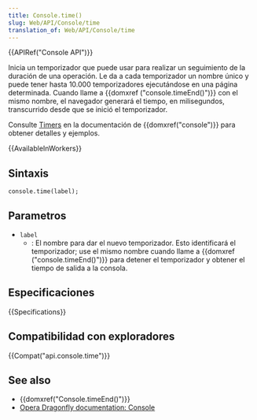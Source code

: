 ```yaml
---
title: Console.time()
slug: Web/API/Console/time
translation_of: Web/API/Console/time
---
```


{{APIRef("Console API")}}

Inicia un temporizador que puede usar para realizar un seguimiento de la duración de una operación. Le da a cada temporizador un nombre único y puede tener hasta 10.000 temporizadores ejecutándose en una página determinada. Cuando llame a {{domxref ("console.timeEnd()")}} con el mismo nombre, el navegador generará el tiempo, en milisegundos, transcurrido desde que se inició el temporizador.

Consulte [Timers](/es/docs/Web/API/console#Timers) en la documentación de {{domxref("console")}} para obtener detalles y ejemplos.

{{AvailableInWorkers}}

## Sintaxis

```
console.time(label);
```

## Parametros

- `label`
  - : El nombre para dar el nuevo temporizador. Esto identificará el temporizador; use el mismo nombre cuando llame a {{domxref ("console.timeEnd()")}} para detener el temporizador y obtener el tiempo de salida a la consola.

## Especificaciones

{{Specifications}}

## Compatibilidad con exploradores

{{Compat("api.console.time")}}

## See also

- {{domxref("Console.timeEnd()")}}
- [Opera Dragonfly documentation: Console](http://www.opera.com/dragonfly/documentation/console/)
